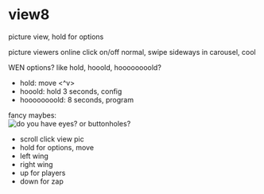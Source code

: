 # view8
picture view, hold for options

picture viewers online click on/off normal, swipe sideways in carousel, cool

WEN options? like hold, hooold, hoooooooold?
- hold: move <^v>
- hooold: hold 3 seconds, config
- hoooooooold: 8 seconds, program

fancy maybes:   
![do you have eyes? or buttonholes?](https://i.imgur.com/5fl0pVG.gif)
- scroll click view pic
- hold for options, move
- left wing
- right wing
- up for players 
- down for zap
